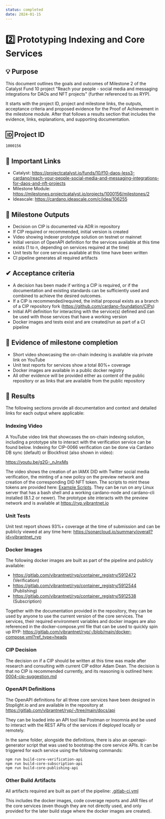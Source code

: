 ```yaml
---
status: completed
date: 2024-01-15
---
```

# 2️⃣ Prototyping Indexing and Core Services	

## 💡 Purpose
This document outlines the goals and outcomes of Milestone 2 of the Catalyst Fund 10 project "Reach your people - social media and messaging integrations for DAOs and NFT projects" (further referenced to as RYP).

It starts with the project ID, project and milestone links, the outputs, acceptance criteria and proposed evidence for the Proof of Achievement in the milestone module. After that follows a results section that includes the evidence, links, explanations, and supporting documentation.

## 🆔 Project ID
`1000156`

## 🔗 Important Links

- Catalyst: <https://projectcatalyst.io/funds/10/f10-daos-less3-cardano/reach-your-people-social-media-and-messaging-integrations-for-daos-and-nft-projects>
- Milestone Module: <https://milestones.projectcatalyst.io/projects/1000156/milestones/2>
- Ideascale: <https://cardano.ideascale.com/c/idea/106255>

## 🧱 Milestone Outputs
- Decision on CIP is documented via ADR in repository
- If CIP required or recommended, initial version is created
- Video showing indexer prototype solution on testnet or mainnet
- Initial version of OpenAPI definition for the services available at this time exists (1 to n, depending on services required at the time)
- Unit tests for core services available at this time have been written
- CI pipeline generates all required artifacts

## ✔ Acceptance criteria
- A decision has been made if writing a CIP is required, or if the documentation and existing standards can be sufficiently used and combined to achieve the desired outcomes.
- If a CIP is recommended/required, the initial proposal exists as a branch of a CIP repository fork (https://github.com/cardano-foundation/CIPs)
- Initial API definition for interacting with the service(s) defined and can be used with those services that have a working version
- Docker images and tests exist and are created/run as part of a CI pipeline

## 🧾 Evidence of milestone completion	
- Short video showcasing the on-chain indexing is available via private link on YouTube
- Unit test reports for services show a total 80%+ coverage
- Docker images are available in a public docker registry
- All other evidence will be provided either as content of the public repository or as links that are available from the public repository

## 🚀 Results
The following sections provide all documentation and context and detailed links for each output where applicable:

### Indexing Video
A YouTube video link that showcases the on-chain indexing solution, including a prototype site to interact with the verification service can be found below. Indexing for CIP-0066 verification can be done via Cardano DB sync (default) or Blockfrost (also shown in video):

<https://youtu.be/g2G-_nJnxMs>

The video shows the creation of an IAMX DID with Twitter social media verification, the minting of a new policy on the preview network and creation of the corresponding DID NFT token. The scripts to mint these tokens are provided here: [Example Scripts](https://gitlab.com/vibrantnet/ryp/-/tree/main/example/scripts). 
They can be run on any Linux server that has a bash shell and a working cardano-node and cardano-cli installed (8.1.2 or newer). The prototype site interacts with the preview network and is available at <https://ryp.vibrantnet.io>

### Unit Tests
Unit test report shows 93%+ coverage at the time of submission and can be publicly viewed at any time here: <https://sonarcloud.io/summary/overall?id=vibrantnet_ryp>

### Docker Images
The following docker images are built as part of the pipeline and publicly available:

- <https://gitlab.com/vibrantnet/ryp/container_registry/5912472> (Verification)
- <https://gitlab.com/vibrantnet/ryp/container_registry/5912544> (Publishing)
- <https://gitlab.com/vibrantnet/ryp/container_registry/5912538> (Subscription)

Together with the documentation provided in the repository, they can be used by anyone to use the current version of the core services. The services, their required environment variables and docker images are also referenced in the docker-compose.yml file that can be used to quickly spin up RYP: <https://gitlab.com/vibrantnet/ryp/-/blob/main/docker-compose.yml?ref_type=heads>

### CIP Decision
The decision on if a CIP should be written at this time was made after research and consulting with current CIP editor Adam Dean. The decision is that no CIP is recommended currently, and its reasoning is outlined here: [0004-cip-suggestion.md](../decisions/0004-cip-suggestion.md)

### OpenAPI Definitions
The OpenAPI definitions for all three core services have been designed in Stoplight.io and are available in the repository at https://gitlab.com/vibrantnet/ryp/-/tree/main/docs/api

They can be loaded into an API tool like Postman or Insomnia and be used to interact with the REST APIs of the services if deployed locally or remotely.

In the same folder, alongside the definitions, there is also an openapi-generator script that was used to bootstrap the core service APIs. It can be triggered for each service using the following commands:

```
npm run build-core-verification-api
npm run build-core-subscription-api
npm run build-core-publishing-api
```

### Other Build Artifacts
All artifacts required are built as part of the pipeline: [.gitlab-ci.yml](../../.gitlab-ci.yml)

This includes the docker images, code coverage reports and JAR files of the core services (even though they are not directly used, and only provided for the later build stage where the docker images are created).